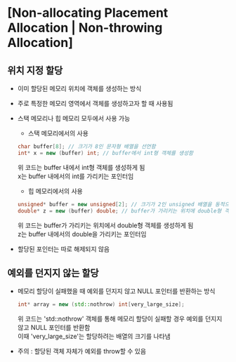 # [Non-allocating Placement Allocation | Non-throwing Allocation]

## 위치 지정 할당

- 이미 할당된 메모리 위치에 객체를 생성하는 방식   
- 주로 특정한 메모리 영역에서 객체를 생성하고자 할 때 사용됨   
- 스택 메모리나 힙 메모리 모두에서 사용 가능   
  - 스택 메모리에서의 사용
  ~~~cpp
  char buffer[8]; // 크기가 8인 문자형 배열을 선언함
  int* x = new (buffer) int; // buffer에서 int형 객체를 생성함
  ~~~
  위 코드는 buffer 내에서 int형 객체를 생성하게 됨   
  x는 buffer 내에서의 int를 가리키는 포인터임

  - 힙 메모리에서의 사용
  ~~~cpp
  unsigned* buffer = new unsigned[2]; // 크기가 2인 unsigned 배열을 동적으로 할당함
  double* z = new (buffer) double; // buffer가 가리키는 위치에 double형 객체를 생성함
  ~~~
  위 코드는 buffer가 가리키는 위치에서 double형 객체를 생성하게 됨   
  z는 buffer 내에서의 double을 가리키는 포인터임

- 할당된 포인터는 따로 해제되지 않음

## 예외를 던지지 않는 할당

- 메모리 할당이 실패했을 때 예외를 던지지 않고 NULL 포인터를 반환하는 방식

  ~~~cpp
  int* array = new (std::nothrow) int[very_large_size];
  ~~~
  위 코드는 'std::nothrow' 객체를 통해 메모리 할당이 실패할 경우 예외를 던지지 않고 NULL 포인터를 반환함   
  이때 'very_large_size'는 할당하려는 배열의 크기를 나타냄

- 주의 : 할당된 객체 자체가 예외를 throw할 수 있음
